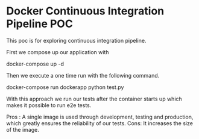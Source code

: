 
# Docker Continuous Integration Pipeline POC
This poc is for exploring continuous integration pipeline. 

First we compose up our application with

docker-compose up -d

Then we execute a one time run with the following command.

docker-compose run dockerapp python test.py

With this approach we run our tests after the container starts up which makes it possible to run e2e tests.

Pros : A single image is used through development, testing and production, which greatly ensures the reliability of our tests.
Cons: It increases the size of the image.

